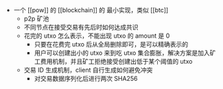 - 一个 [[pow]] 的 [[blockchain]] 的 最小实现，类似 [[btc]]
	- p2p 矿池
	- 不同节点在接受交易有先后时如何达成共识
	- 花完的 utxo 怎么表示，不能出现 utxo 的 amount 是 0
		- 只要在花费完 utxo 后从全局删除即可，是可以精确表示的
		- 用户可以创建出小的 utxo 来到吃 utxo 集合膨胀，解决方案是加入矿工费用机制，并且矿工拒绝接受创建出低于某个阈值的 utxo
	- 交易 ID 生成机制，client 自行生成如何避免冲突
		- 对交易数据序列化后进行两次 SHA256